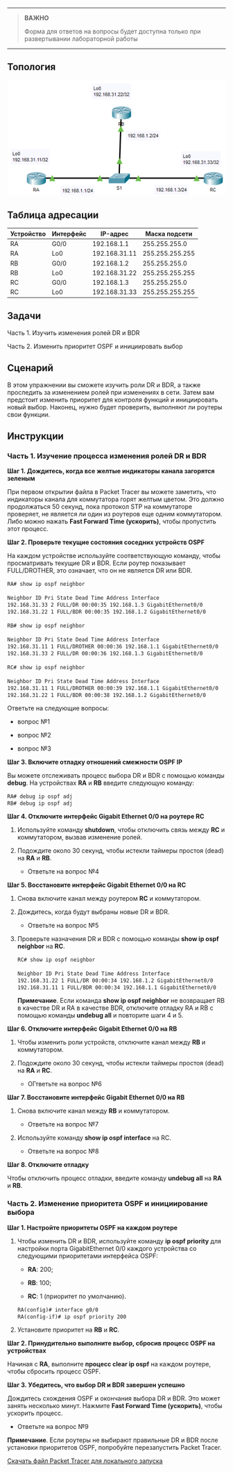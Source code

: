 
---

> **ВАЖНО**
> 
> Форма для ответов на вопросы будет доступна только при развертывании лабораторной работы 

---

## Топология

![](./assets/topology.png)

## Таблица адресации

| Устройство | Интерфейс | IP-адрес      | Маска подсети   |
|------------|-----------|---------------|-----------------|
| RA         | G0/0      | 192.168.1.1   | 255.255.255.0   |
| RA         | Lo0       | 192.168.31.11 | 255.255.255.255 |
| RB         | G0/0      | 192.168.1.2   | 255.255.255.0   |
| RB         | Lo0       | 192.168.31.22 | 255.255.255.255 |
| RC         | G0/0      | 192.168.1.3   | 255.255.255.0   |
| RC         | Lo0       | 192.168.31.33 | 255.255.255.255 |

## Задачи

Часть 1. Изучить изменения ролей DR и BDR

Часть 2. Изменить приоритет OSPF и инициировать выбор

## Сценарий

В этом упражнении вы сможете изучить роли DR и BDR, а также проследить за изменением ролей при изменениях в сети. Затем вам предстоит изменить приоритет для контроля функций и инициировать новый выбор. Наконец, нужно будет проверить, выполняют ли роутеры свои функции.

## Инструкции

### Часть 1. Изучение процесса изменения ролей DR и BDR

**Шаг 1. Дождитесь, когда все желтые индикаторы канала загорятся зеленым**

При первом открытии файла в Packet Tracer вы можете заметить, что индикаторы канала для коммутатора горят желтым цветом. Это должно продолжаться 50 секунд, пока протокол STP на коммутаторе проверяет, не является ли один из роутеров еще одним коммутатором. Либо можно нажать **Fast Forward Time (ускорить)**, чтобы пропустить этот процесс.

**Шаг 2. Проверьте текущие состояния соседних устройств OSPF**

На каждом устройстве используйте соответствующую команду, чтобы просматривать текущие DR и BDR. Если роутер показывает FULL/DROTHER, это означает, что он не является DR или BDR.

```
RA# show ip ospf neighbor

Neighbor ID Pri State Dead Time Address Interface
192.168.31.33 2 FULL/DR 00:00:35 192.168.1.3 GigabitEthernet0/0
192.168.31.22 1 FULL/BDR 00:00:35 192.168.1.2 GigabitEthernet0/0

RB# show ip ospf neighbor

Neighbor ID Pri State Dead Time Address Interface
192.168.31.11 1 FULL/DROTHER 00:00:36 192.168.1.1 GigabitEthernet0/0
192.168.31.33 2 FULL/DR 00:00:36 192.168.1.3 GigabitEthernet0/0

RC# show ip ospf neighbor

Neighbor ID Pri State Dead Time Address Interface
192.168.31.11 1 FULL/DROTHER 00:00:39 192.168.1.1 GigabitEthernet0/0
192.168.31.22 1 FULL/BDR 00:00:38 192.168.1.2 GigabitEthernet0/0
```

Ответьте на следующие вопросы:

- вопрос №1

- вопрос №2

- вопрос №3

**Шаг 3. Включите отладку отношений смежности OSPF IP**

Вы можете отслеживать процесс выбора DR и BDR с помощью команды **debug**. На устройствах **RA** и **RB** введите следующую команду:

```
RA# debug ip ospf adj
RB# debug ip ospf adj
```

**Шаг 4. Отключите интерфейс Gigabit Ethernet 0/0 на роутере RC**

1.  Используйте команду **shutdown**, чтобы отключить связь между **RC** и коммутатором, вызвав изменение ролей.

2.  Подождите около 30 секунд, чтобы истекли таймеры простоя (dead) на **RA** и **RB**.

    - Ответьте на вопрос №4

**Шаг 5. Восстановите интерфейс Gigabit Ethernet 0/0 на RC**

1.  Снова включите канал между роутером **RC** и коммутатором.

2.  Дождитесь, когда будут выбраны новые DR и BDR.

    - Ответьте на вопрос №5

3.  Проверьте назначения DR и BDR с помощью команды **show ip ospf neighbor** на **RC**.

    ```
    RC# show ip ospf neighbor

    Neighbor ID Pri State Dead Time Address Interface
    192.168.31.22 1 FULL/DR 00:00:34 192.168.1.2 GigabitEthernet0/0
    192.168.31.11 1 FULL/BDR 00:00:34 192.168.1.1 GigabitEthernet0/0
    ```

    **Примечание**. Если команда **show ip ospf neighbor** не возвращает RB в качестве DR и RA в качестве BDR, отключите отладку RA и RB с помощью команды **undebug all** и повторите шаги 4 и 5.

**Шаг 6. Отключите интерфейс Gigabit Ethernet 0/0 на RB**

1.  Чтобы изменить роли устройств, отключите канал между **RB** и коммутатором.

2.  Подождите около 30 секунд, чтобы истекли таймеры простоя (dead) на **RA** и **RС**.

    - ОГтветьте на вопрос №6

**Шаг 7. Восстановите интерфейс Gigabit Ethernet 0/0 на RB**

1.  Снова включите канал между **RB** и коммутатором.

    - Ответьте на вопрос №7

2.  Используйте команду **show ip ospf interface** на RC.

    - Ответьте на вопрос №8

**Шаг 8. Отключите отладку**

Чтобы отключить процесс отладки, введите команду **undebug all** на **RA** и **RB**.

### Часть 2. Изменение приоритета OSPF и инициирование выбора

**Шаг 1. Настройте приоритеты OSPF на каждом роутере**

1.  Чтобы изменить DR и BDR, используйте команду **ip ospf priority** для настройки порта GigabitEthernet 0/0 каждого устройства со следующими приоритетами интерфейса OSPF:

    -   **RA**: 200;

    -   **RB**: 100;

    -   **RC**: 1 (приоритет по умолчанию).

    ```
    RA(config)# interface g0/0
    RA(config-if)# ip ospf priority 200
    ```

2.  Установите приоритет на **RB** и **RC**.

**Шаг 2. Принудительно выполните выбор, сбросив процесс OSPF на устройствах**

Начиная с **RA**, выполните **процесс clear ip ospf** на каждом роутере, чтобы сбросить процесс OSPF.

**Шаг 3. Убедитесь, что выбор DR и BDR завершен успешно**

Дождитесь схождения OSPF и окончания выбора DR и BDR. Это может занять несколько минут. Нажмите **Fast Forward Time (ускорить)**, чтобы ускорить процесс.            

- Ответьте на вопрос №9

**Примечание**. Если роутеры не выбирают правильные DR и BDR после установки приоритетов OSPF, попробуйте перезапустить Packet Tracer.

[Скачать файл Packet Tracer для локального запуска](./assets/2.3.11-lab.pka)
